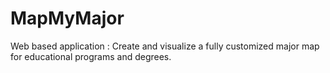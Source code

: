# MapMyMajor
Web based application : Create and visualize a fully customized major map for educational programs and degrees.  
